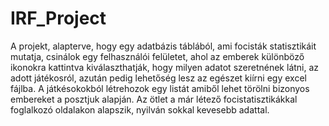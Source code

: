 # IRF_Project
A projekt, alapterve, hogy egy adatbázis táblából, ami focisták statisztikáit mutatja, csinálok egy felhasználói felületet, ahol az emberek különböző ikonokra kattintva kiválaszthatják, hogy milyen adatot szeretnének látni, az adott játékosról, azután pedig lehetőség lesz az egészet kiírni egy excel fájlba. A játkésokokból létrehozok egy listát amiből lehet törölni bizonyos embereket a posztjuk alapján. Az ötlet a már létező focistatisztikákkal foglalkozó oldalakon alapszik, nyilván sokkal kevesebb adattal.
